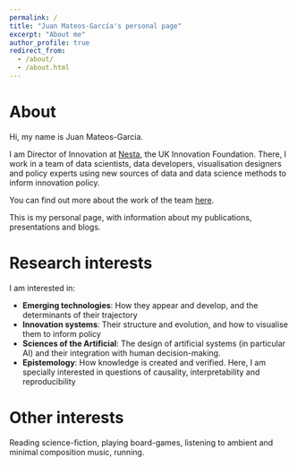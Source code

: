```yaml
---
permalink: /
title: "Juan Mateos-García's personal page"
excerpt: "About me"
author_profile: true
redirect_from: 
  - /about/
  - /about.html
---
```


# About

Hi, my name is Juan Mateos-Garcia.

I am Director of Innovation at [Nesta](http://www.nesta.org.uk"), the UK Innovation Foundation. There, I work in a team of data
scientists, data developers, visualisation designers and policy experts using
new sources of data and data science methods to inform innovation policy. 

You can find out more about the work of the team [here](https://www.nesta.org.uk/project/innovation-mapping/).

This is my personal page, with information about my publications, presentations and blogs.

# Research interests

I am interested in: 

* **Emerging technologies**: How they appear and develop, and the determinants of their trajectory
* **Innovation systems**: Their structure and evolution, and how to visualise them to inform policy
* **Sciences of the Artificial**: The design of artificial systems (in particular AI) and their integration with human decision-making.
* **Epistemology**: How knowledge is created and verified. Here, I am specially interested in questions of causality, interpretability and reproducibility

# Other interests

Reading science-fiction, playing board-games, listening to ambient and minimal composition music, running.



